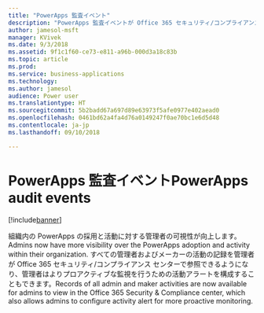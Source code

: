 ```yaml
---
title: "PowerApps 監査イベント"
description: "PowerApps 監査イベントが Office 365 セキュリティ/コンプライアンス センターで利用可能になりました"
author: jamesol-msft
manager: KVivek
ms.date: 9/3/2018
ms.assetid: 9f1c1f60-ce73-e811-a96b-000d3a18c83b
ms.topic: article
ms.prod: 
ms.service: business-applications
ms.technology: 
ms.author: jamesol
audience: Power user
ms.translationtype: HT
ms.sourcegitcommit: 5b2badd67a697d89e63973f5afe0977e402aead0
ms.openlocfilehash: 0461bd62a4fa4d76a0149247f0ae70bc1e6d5d48
ms.contentlocale: ja-jp
ms.lasthandoff: 09/10/2018

---
```

# <a name="powerapps-audit-events"></a><span data-ttu-id="ae9ec-103">PowerApps 監査イベント</span><span class="sxs-lookup"><span data-stu-id="ae9ec-103">PowerApps audit events</span></span>


[!include[banner](../../includes/banner.md)]

<span data-ttu-id="ae9ec-104">組織内の PowerApps の採用と活動に対する管理者の可視性が向上します。</span><span class="sxs-lookup"><span data-stu-id="ae9ec-104">Admins now have more visibility over the PowerApps adoption and activity within their organization.</span></span> <span data-ttu-id="ae9ec-105">すべての管理者およびメーカーの活動の記録を管理者が Office 365 セキュリティ/コンプライアンス センターで参照できるようになり、管理者はよりプロアクティブな監視を行うための活動アラートを構成することもできます。</span><span class="sxs-lookup"><span data-stu-id="ae9ec-105">Records of all admin and maker activities are now available for admins to view in the Office 365 Security & Compliance center, which also allows admins to configure activity alert for more proactive monitoring.</span></span>


